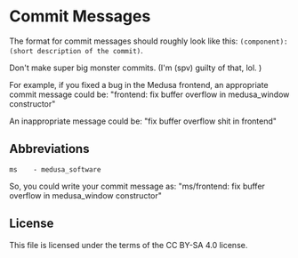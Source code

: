 # Commit Messages

The format for commit messages should roughly look like this:
`(component): (short description of the commit)`.

Don't make super big monster commits. (I'm (spv) guilty of that, lol. )

For example, if you fixed a bug in the Medusa frontend, an appropriate commit
message could be:
"frontend: fix buffer overflow in medusa_window constructor"

An inappropriate message could be:
"fix buffer overflow shit in frontend"

## Abbreviations
```
ms    - medusa_software
```

So, you could write your commit message as:
"ms/frontend: fix buffer overflow in medusa_window constructor"

## License
This file is licensed under the terms of the CC BY-SA 4.0 license.